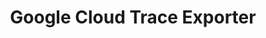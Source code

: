 ---
title: Google Cloud Trace Exporter
registryType: exporter
isThirdParty: true
language: go
tags:
  - go
  - exporter
repo: https://github.com/GoogleCloudPlatform/opentelemetry-operations-go/tree/main/exporter/trace
license: Apache 2.0
description: The OpenTelemetry Google Cloud Trace Exporter for Go.
authors: Google Authors
otVersion: latest
---